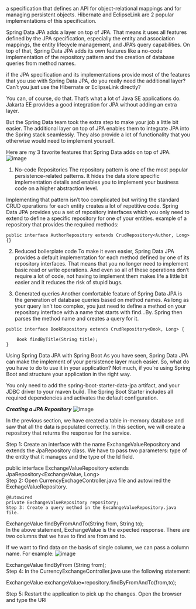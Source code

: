 

a specification that defines an API for object-relational mappings and for managing persistent objects.
Hibernate and EclipseLink are 2 popular implementations of this specification. 

Spring Data JPA adds a layer on top of JPA. That means it uses all features defined by the JPA specification, especially the entity and association mappings, the entity lifecycle management, and JPA’s query capabilities. On top of that,
Spring Data JPA adds its own features like a no-code implementation of the repository pattern and the creation of database queries from method names.

 if the JPA specification and its implementations provide most of the features that you use with Spring Data JPA, do you really need the additional layer? Can’t you just use the Hibernate or EclipseLink directly?

You can, of course, do that. That’s what a lot of Java SE applications do. Jakarta EE provides a good integration for JPA without adding an extra layer.

But the Spring Data team took the extra step to make your job a little bit easier. The additional layer on top of JPA enables them to integrate JPA into the Spring stack seamlessly. They also provide a lot of functionality that you otherwise would need to implement yourself.

Here are my 3 favorite features that Spring Data adds on top of JPA.
![image](https://user-images.githubusercontent.com/97823170/159149103-dcf843ea-e1a9-40db-af93-122b1087979d.png)

1. No-code Repositories
The repository pattern is one of the most popular persistence-related patterns. It hides the data store specific implementation details and enables you to implement your business code on a higher abstraction level.

Implementing that pattern isn’t too complicated but writing the standard CRUD operations for each entity creates a lot of repetitive code. Spring Data JPA provides you a set of repository interfaces which you only need to extend to define a specific repository for one of your entities.
 example of a repository that provides the required methods:

```
public interface AuthorRepository extends CrudRepository<Author, Long> {}
```

2. Reduced boilerplate code
To make it even easier, Spring Data JPA provides a default implementation for each method defined by one of its repository interfaces. That means that you no longer need to implement basic read or write operations. And even so all of these operations don’t require a lot of code, not having to implement them makes life a little bit easier and it reduces the risk of stupid bugs.

3. Generated queries
Another comfortable feature of Spring Data JPA is the generation of database queries based on method names. As long as your query isn’t too complex, you just need to define a method on your repository interface with a name that starts with find…By. Spring then parses the method name and creates a query for it.

```
public interface BookRepository extends CrudRepository<Book, Long> {
     
    Book findByTitle(String title);
}
```
Using Spring Data JPA with Spring Boot
As you have seen, Spring Data JPA can make the implement of your persistence layer much easier. So, what do you have to do to use it in your application? Not much, if you’re using Spring Boot and structure your application in the right way.

You only need to add the spring-boot-starter-data-jpa artifact, and your JDBC driver to your maven build. The Spring Boot Starter includes all required dependencies and activates the default configuration.


***Creating a JPA Repository***
![image](https://user-images.githubusercontent.com/97823170/159149226-5462c4a9-c505-49de-9625-29db6c57d692.png)

In the previous section, we have created a table in-memory database and saw that all the data is populated correctly. In this section, we will create a repository that returns the response for the service.

Step 1: Create an interface with the name ExchangeValueRepository and extends the JpaRepository class. We have to pass two parameters: type of the entity that it manages and the type of the Id field.

public interface ExchangeValueRepository extends JpaRepository<ExchangeValue, Long>  
Step 2: Open CurrencyExchageController.java file and autowired the ExchageValueRepository.

```
@Autowired  
private ExchangeValueRepository repository;  
Step 3: Create a query method in the ExcahngeValueRepository.java file.
```

ExchangeValue findByFromAndTo(String from, String to);  
In the above statement, ExchangeValue is the expected response. There are two columns that we have to find are from and to.

If we want to find data on the basis of single column, we can pass a column name. For example:
![image](https://user-images.githubusercontent.com/97823170/159149241-01850648-3ea4-4a5c-aa04-2a7d763574ae.png)

ExchangeValue findByFrom (String from);  
Step 4: In the CurrencyExchangeController.java use the following statement:

ExchangeValue exchangeValue=repository.findByFromAndTo(from,to);  

Step 5: Restart the application to pick up the changes. Open the browser and type the URI

